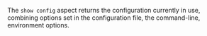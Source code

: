 The `show config` aspect returns the configuration currently in use, combining
options set in the configuration file, the command-line, environment options.
